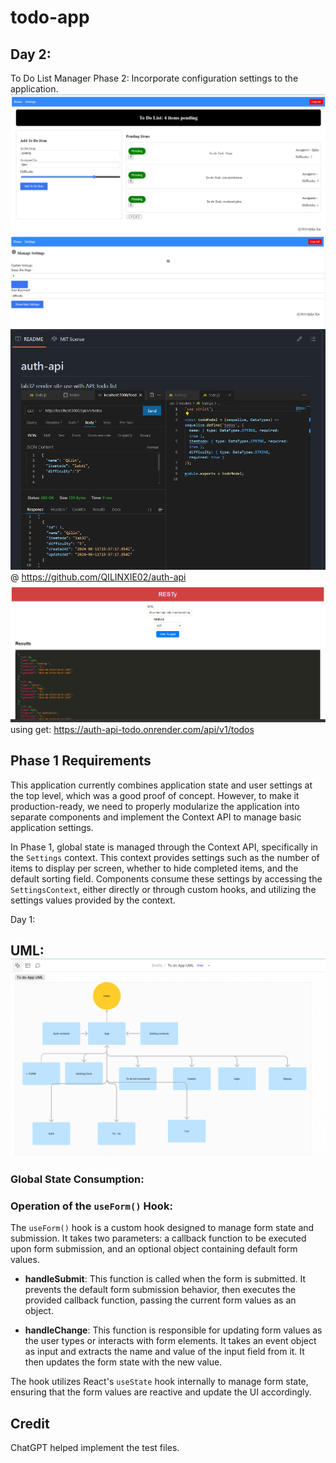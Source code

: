 # todo-app

## Day 2: 
To Do List Manager Phase 2: Incorporate configuration settings to the application.
![alt text](img/day-2-home.png)
![alt text](img/day-2-settings.png)
![alt text](img/auth-api.png) @ https://github.com/QILINXIE02/auth-api
![alt text](img/resty.png) using get: https://auth-api-todo.onrender.com/api/v1/todos


## Phase 1 Requirements
This application currently combines application state and user settings at the top level, which was a good proof of concept. However, to make it production-ready, we need to properly modularize the application into separate components and implement the Context API to manage basic application settings.

In Phase 1, global state is managed through the Context API, specifically in the `Settings` context. This context provides settings such as the number of items to display per screen, whether to hide completed items, and the default sorting field. Components consume these settings by accessing the `SettingsContext`, either directly or through custom hooks, and utilizing the settings values provided by the context.

Day 1: 
## UML: ![alt text](img/UML.png)

### Global State Consumption:

### Operation of the `useForm()` Hook:

The `useForm()` hook is a custom hook designed to manage form state and submission. It takes two parameters: a callback function to be executed upon form submission, and an optional object containing default form values. 

- **handleSubmit**: This function is called when the form is submitted. It prevents the default form submission behavior, then executes the provided callback function, passing the current form values as an object.

- **handleChange**: This function is responsible for updating form values as the user types or interacts with form elements. It takes an event object as input and extracts the name and value of the input field from it. It then updates the form state with the new value.

The hook utilizes React's `useState` hook internally to manage form state, ensuring that the form values are reactive and update the UI accordingly.


## Credit
ChatGPT helped implement the test files.